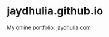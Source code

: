 # jaydhulia.github.io
My online portfolio: <a href="https://jaydhulia.com/" target="_blank"> jaydhulia.com </a>
